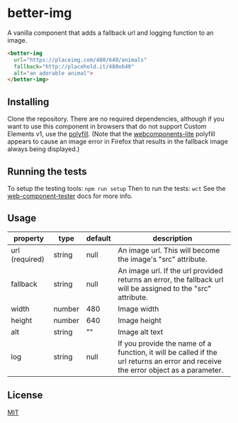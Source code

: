 # better-img

A vanilla component that adds a fallback url and logging function to an image.

<!---
```
<custom-element-demo>
  <template>
    <style> body { text-align: center; } </style>
    <script src="../custom-elements/custom-elements.js"></script>
    <script src="src/better-img/better-img.js"></script>
    <next-code-block></next-code-block>
  </template>
</custom-element-demo>
```
-->

```html
<better-img
  url="https://placeimg.com/480/640/animals"
  fallback="http://placehold.it/480x640"
  alt="an adorable animal">
</better-img>
```

## Installing

Clone the repository. There are no required dependencies, although if you want to use this component in browsers that do not support Custom Elements v1, use the [polyfill](https://github.com/webcomponents/custom-elements). (Note that the [webcomponents-lite](https://github.com/webcomponents/webcomponentsjs) polyfill appears to cause an image error in Firefox that results in the fallback image always being displayed.)

## Running the tests

To setup the testing tools:
```npm run setup```
Then to run the tests:
```wct```
See the [web-component-tester](https://github.com/Polymer/web-component-tester) docs for more info.

## Usage

| property | type | default | description |
| -------- | ---- | ------- | ----------- |
| url (required) | string | null | An image url. This will become the image's "src" attribute. |
| fallback | string | null | An image url. If the url provided returns an error, the fallback url will be assigned to the "src" attribute. |
| width | number | 480 | Image width |
| height | number | 640 | Image height |
| alt | string | "" | Image alt text |
| log | string | null | If you provide the name of a function, it will be called if the url returns an error and receive the error object as a parameter.|

## License

[MIT](https://opensource.org/licenses/MIT)

